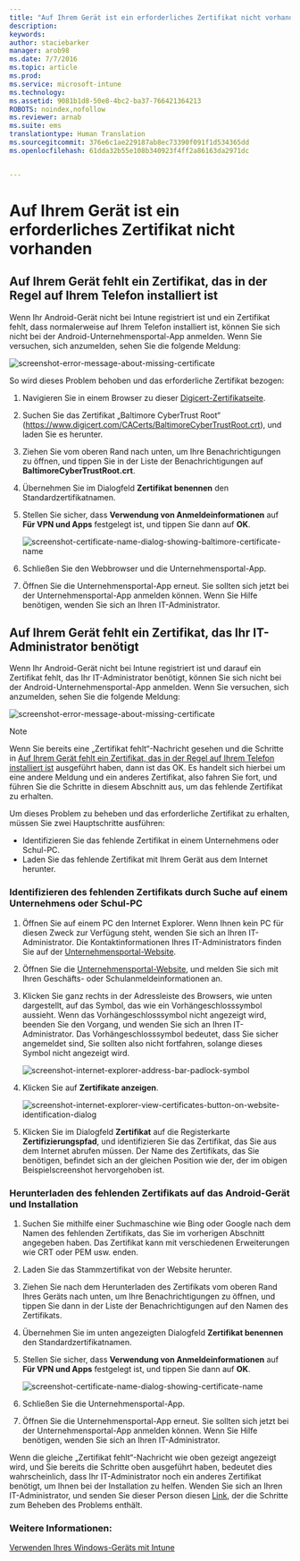 ```yaml
---
title: "Auf Ihrem Gerät ist ein erforderliches Zertifikat nicht vorhanden | Microsoft Intune"
description: 
keywords: 
author: staciebarker
manager: arob98
ms.date: 7/7/2016
ms.topic: article
ms.prod: 
ms.service: microsoft-intune
ms.technology: 
ms.assetid: 9081b1d8-50e8-4bc2-ba37-766421364213
ROBOTS: noindex,nofollow
ms.reviewer: arnab
ms.suite: ems
translationtype: Human Translation
ms.sourcegitcommit: 376e6c1ae229187ab8ec73390f091f1d534365dd
ms.openlocfilehash: 61dda32b55e108b340923f4ff2a86163da2971dc


---
```



# Auf Ihrem Gerät ist ein erforderliches Zertifikat nicht vorhanden


## Auf Ihrem Gerät fehlt ein Zertifikat, das in der Regel auf Ihrem Telefon installiert ist
Wenn Ihr Android-Gerät nicht bei Intune registriert ist und ein Zertifikat fehlt, dass normalerweise auf Ihrem Telefon installiert ist, können Sie sich nicht bei der Android-Unternehmensportal-App anmelden. Wenn Sie versuchen, sich anzumelden, sehen Sie die folgende Meldung:

![screenshot-error-message-about-missing-certificate](./media/andr-cert_install-1-cert_missing.png)

So wird dieses Problem behoben und das erforderliche Zertifikat bezogen:

1.  Navigieren Sie in einem Browser zu dieser [Digicert-Zertifikatseite](https://www.digicert.com/digicert-root-certificates.htm).

2.  Suchen Sie das Zertifikat „Baltimore CyberTrust Root“ (https://www.digicert.com/CACerts/BaltimoreCyberTrustRoot.crt), und laden Sie es herunter.

3.  Ziehen Sie vom oberen Rand nach unten, um Ihre Benachrichtigungen zu öffnen, und tippen Sie in der Liste der Benachrichtigungen auf **BaltimoreCyberTrustRoot.crt**.

4.  Übernehmen Sie im Dialogfeld **Zertifikat benennen** den Standardzertifikatnamen.

5. Stellen Sie sicher, dass **Verwendung von Anmeldeinformationen** auf **Für VPN und Apps** festgelegt ist, und tippen Sie dann auf **OK**.

    ![screenshot-certificate-name-dialog-showing-baltimore-certificate-name](./media/andr-cert_install-2-add_cert_name.png)

6. Schließen Sie den Webbrowser und die Unternehmensportal-App.

7. Öffnen Sie die Unternehmensportal-App erneut. Sie sollten sich jetzt bei der Unternehmensportal-App anmelden können. Wenn Sie Hilfe benötigen, wenden Sie sich an Ihren IT-Administrator.

## Auf Ihrem Gerät fehlt ein Zertifikat, das Ihr IT-Administrator benötigt
Wenn Ihr Android-Gerät nicht bei Intune registriert ist und darauf ein Zertifikat fehlt, das Ihr IT-Administrator benötigt, können Sie sich nicht bei der Android-Unternehmensportal-App anmelden. Wenn Sie versuchen, sich anzumelden, sehen Sie die folgende Meldung:

![screenshot-error-message-about-missing-certificate](./media/andr-cert_install-1-cert_missing.png)

>[!NOTE]
> Wenn Sie bereits eine „Zertifikat fehlt“-Nachricht gesehen und die Schritte in [Auf Ihrem Gerät fehlt ein Zertifikat, das in der Regel auf Ihrem Telefon installiert ist](#your-device-is-missing-a-certificate-that-usually-comes-installed-on-your-phone) ausgeführt haben, dann ist das OK. Es handelt sich hierbei um eine andere Meldung und ein anderes Zertifikat, also fahren Sie fort, und führen Sie die Schritte in diesem Abschnitt aus, um das fehlende Zertifikat zu erhalten.

Um dieses Problem zu beheben und das erforderliche Zertifikat zu erhalten, müssen Sie zwei Hauptschritte ausführen:

- Identifizieren Sie das fehlende Zertifikat in einem Unternehmens oder Schul-PC.
- Laden Sie das fehlende Zertifikat mit Ihrem Gerät aus dem Internet herunter.

### Identifizieren des fehlenden Zertifikats durch Suche auf einem Unternehmens oder Schul-PC

1. Öffnen Sie auf einem PC den Internet Explorer. Wenn Ihnen kein PC für diesen Zweck zur Verfügung steht, wenden Sie sich an Ihren IT-Administrator. Die Kontaktinformationen Ihres IT-Administrators finden Sie auf der [Unternehmensportal-Website](http://portal.manage.microsoft.com).

2. Öffnen Sie die [Unternehmensportal-Website](http://portal.manage.microsoft.com), und melden Sie sich mit Ihren Geschäfts- oder Schulanmeldeinformationen an.

3. Klicken Sie ganz rechts in der Adressleiste des Browsers, wie unten dargestellt, auf das Symbol, das wie ein Vorhängeschlosssymbol aussieht. Wenn das Vorhängeschlosssymbol nicht angezeigt wird, beenden Sie den Vorgang, und wenden Sie sich an Ihren IT-Administrator. Das Vorhängeschlosssymbol bedeutet, dass Sie sicher angemeldet sind, Sie sollten also nicht fortfahren, solange dieses Symbol nicht angezeigt wird.

    ![screenshot-internet-explorer-address-bar-padlock-symbol](./media/andr-missing-cert-ie-padlock-symbol.png)

4. Klicken Sie auf **Zertifikate anzeigen**.

    ![screenshot-internet-explorer-view-certificates-button-on-website-identification-dialog](./media/andr-missg-cert-ie-view-cert-button.png)

5. Klicken Sie im Dialogfeld **Zertifikat** auf die Registerkarte **Zertifizierungspfad**, und identifizieren Sie das Zertifikat, das Sie aus dem Internet abrufen müssen. Der Name des Zertifikats, das Sie benötigen, befindet sich an der gleichen Position wie der, der im obigen Beispielscreenshot hervorgehoben ist. 

### Herunterladen des fehlenden Zertifikats auf das Android-Gerät und Installation

1. Suchen Sie mithilfe einer Suchmaschine wie Bing oder Google nach dem Namen des fehlenden Zertifikats, das Sie im vorherigen Abschnitt angegeben haben. Das Zertifikat kann mit verschiedenen Erweiterungen wie CRT oder PEM usw. enden.

2. Laden Sie das Stammzertifikat von der Website herunter.

3. Ziehen Sie nach dem Herunterladen des Zertifikats vom oberen Rand Ihres Geräts nach unten, um Ihre Benachrichtigungen zu öffnen, und tippen Sie dann in der Liste der Benachrichtigungen auf den Namen des Zertifikats.

4. Übernehmen Sie im unten angezeigten Dialogfeld **Zertifikat benennen** den Standardzertifikatnamen.

5. Stellen Sie sicher, dass **Verwendung von Anmeldeinformationen** auf **Für VPN und Apps** festgelegt ist, und tippen Sie dann auf **OK**.

    ![screenshot-certificate-name-dialog-showing-certificate-name](./media/andr-missing-cert-cert-name.png)

6. Schließen Sie die Unternehmensportal-App.

7. Öffnen Sie die Unternehmensportal-App erneut. Sie sollten sich jetzt bei der Unternehmensportal-App anmelden können. Wenn Sie Hilfe benötigen, wenden Sie sich an Ihren IT-Administrator.

Wenn die gleiche „Zertifikat fehlt“-Nachricht wie oben gezeigt angezeigt wird, und Sie bereits die Schritte oben ausgeführt haben, bedeutet dies wahrscheinlich, dass Ihr IT-Administrator noch ein anderes Zertifikat benötigt, um Ihnen bei der Installation zu helfen. Wenden Sie sich an Ihren IT-Administrator, und senden Sie dieser Person diesen [Link](/intune/troubleshoot/troubleshoot-device-enrollment-in-intune#android-certificate-issues), der die Schritte zum Beheben des Problems enthält. 

### Weitere Informationen:
[Verwenden Ihres Windows-Geräts mit Intune](using-your-windows-device-with-intune.md)


<!--HONumber=Jul16_HO3-->


